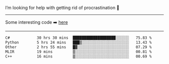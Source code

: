 I’m looking for help with getting rid of procrastination 🤔

-----

Some interesting code :arrow_right: [here](https://github.com/zhen8838/playground)

-----

<!--START_SECTION:waka-->

```txt
C#            30 hrs 30 mins  ███████████████████░░░░░░   75.83 %
Python        5 hrs 24 mins   ███▒░░░░░░░░░░░░░░░░░░░░░   13.43 %
Other         2 hrs 55 mins   █▓░░░░░░░░░░░░░░░░░░░░░░░   07.29 %
MLIR          19 mins         ▒░░░░░░░░░░░░░░░░░░░░░░░░   00.81 %
C++           16 mins         ▒░░░░░░░░░░░░░░░░░░░░░░░░   00.69 %
```

<!--END_SECTION:waka-->

<!--
**zhen8838/zhen8838** is a ✨ _special_ ✨ repository because its `README.md` (this file) appears on your GitHub profile.

Here are some ideas to get you started:

- 🔭 I’m currently working on ...
- 🌱 I’m currently learning ...
- 👯 I’m looking to collaborate on ...
 ...
- 💬 Ask me about ...
- 📫 How to reach me: ...
- 😄 Pronouns: ...
- ⚡ Fun fact: ...
-->
